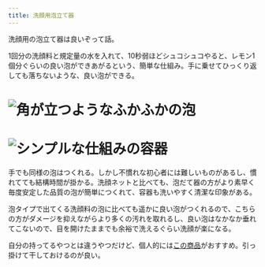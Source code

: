 ```yaml
---
title: 洗顔用泡立て器
---
```

洗顔用の泡立て器は良いぞって話。

1回分の洗顔料と規定量の水を入れて、10秒弱ほどシュコシュコやると、レモン1個分ぐらいの良い泡ができあがるという、簡単な仕組み。手に乗せてひっくり返しても落ちないような、良い泡ができる。

![](https://lh4.googleusercontent.com/O-B4BmQhPj-z4oaL4Togm1a8rz_iHdssjzxuR0PWwq4FDmXMMhqBODlZTSd83SgWOYJ7RJKzVvx6OI6sEOwhPUYe17f4HZhj5YW5gdK_cpc84cc1Iuc_W8VmImr_M4Zn0WNT_yQTMH1lhZBsL-17oBvUzGUSRKqXEuSC3jgDAxDQAlSEqJy5GMTD "角が立つようなふかふかの泡")
===============================================================================================================================================================================================================================================

![](https://lh4.googleusercontent.com/hguDBpIQm1Y1f4l-HAm553xYUwrvbESHAcNwuOZUdimO_IhDsnyStpcHxLt_5Ea2SFll4p1BPo37O56RVEZhXl7qIcGMWUgwx2dhqDNEiImW4toSAPyzsd4OmVOdjfumRcSWTZDL7-maaF3xNrtTcVNqo1VgGCM2TuLVHI8mPca1m6vUVAqp3bpz "シンプルな仕組みの容器")
=============================================================================================================================================================================================================================================

手でも同様の泡はつくれる。しかし不慣れな初心者には難しいものがあるし、慣れてても結構時間が掛かる。洗顔ネットと比べても、泡だて器の方がより素早く毎度安定した品質の泡が簡単につくれて、容器も洗いやすく清潔な印象がある。

泡タイプで出てくる洗顔料の泡に比べても遥かに良い泡がつくれるので、こちらの方がダメージを抑えながらより多くの汚れを取れるし、良い泡はなかなか垂れてこないので、目を開けたままでも余裕で洗えるぐらい洗顔が楽になる。

自分の持ってるやつとは違うやつだけど、個人的には[この商品](https://www.amazon.co.jp/dp/B09KMP9GDN)がおすすめ。引っ掛けて干しておけるのが良い。
